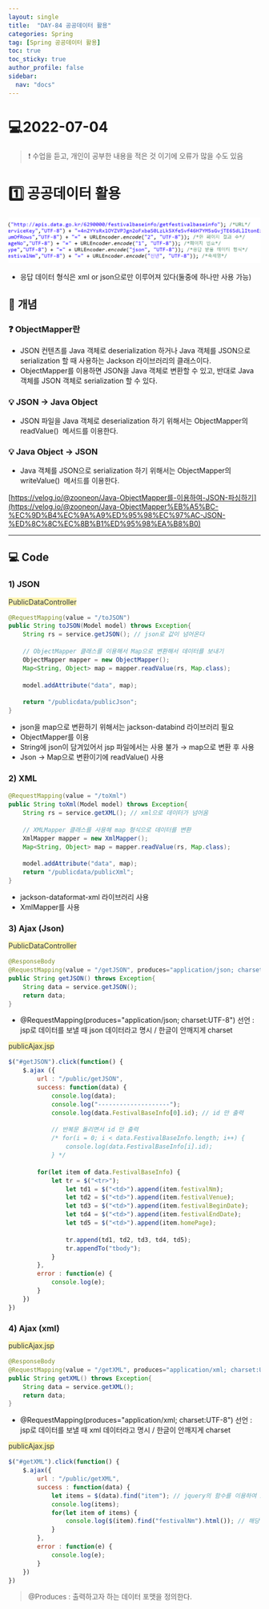 ```yaml
---
layout: single
title:  "DAY-84 공공데이터 활용"
categories: Spring
tag: [Spring 공공데이터 활용]
toc: true
toc_sticky: true
author_profile: false
sidebar:
  nav: "docs"
---
```


# 💻2022-07-04

<!--Quote-->
> ❗ 수업을 듣고, 개인이 공부한 내용을 적은 것 이기에 오류가 많을 수도 있음



# 1️⃣ 공공데이터 활용

![1.png](/assets/images/posts/2022-07-04/1.png)

- 응답 데이터 형식은 xml or json으로만 이루어져 있다(둘중에 하나만 사용 가능)

## 🔔 개념

### ❓ ObjectMapper란

- JSON 컨텐츠를 Java 객체로 deserialization 하거나 Java 객체를 JSON으로 serialization 할 때 사용하는 Jackson 라이브러리의 클래스이다.
- ObjectMapper를 이용하면 JSON을 Java 객체로 변환할 수 있고, 반대로 Java 객체를 JSON 객체로 serialization 할 수 있다.

### 💡 **JSON → Java Object**

- JSON 파일을 Java 객체로 deserialization 하기 위해서는 ObjectMapper의 readValue()
 메서드를 이용한다.

### 💡 **Java Object → JSON**

- Java 객체를 JSON으로 serialization 하기 위해서는 ObjectMapper의 writeValue()
 메서드를 이용한다.

[https://velog.io/@zooneon/Java-ObjectMapper를-이용하여-JSON-파싱하기](https://velog.io/@zooneon/Java-ObjectMapper%EB%A5%BC-%EC%9D%B4%EC%9A%A9%ED%95%98%EC%97%AC-JSON-%ED%8C%8C%EC%8B%B1%ED%95%98%EA%B8%B0)

---

## 💻 Code

### 1) JSON

<span style="color: #2D3748; background-color:#fff5b1;">PublicDataController</span>


```java
@RequestMapping(value = "/toJSON")
public String toJSON(Model model) throws Exception{
	String rs = service.getJSON(); // json로 값이 넘어온다

	// ObjectMapper 클래스를 이용해서 Map으로 변환해서 데이터를 보내기
	ObjectMapper mapper = new ObjectMapper();
	Map<String, Object> map = mapper.readValue(rs, Map.class);

	model.addAttribute("data", map);

	return "/publicdata/publicJson";
}
```

- json을 map으로 변환하기 위해서는 jackson-databind 라이브러리 필요
- ObjectMapper를 이용
- String에 json이 담겨있어서 jsp 파일에서는 사용 불가 → map으로 변환 후 사용
- Json → Map으로 변환이기에 readValue() 사용

### 2) XML

```java
@RequestMapping(value = "/toXml")
public String toXml(Model model) throws Exception{
	String rs = service.getXML(); // xml으로 데이터가 넘어옴

	// XMLMapper 클래스를 사용해 map 형식으로 데이터를 변환
	XmlMapper mapper = new XmlMapper();
	Map<String, Object> map = mapper.readValue(rs, Map.class);

	model.addAttribute("data", map);
	return "/publicdata/publicXml";
}
```

- jackson-dataformat-xml 라이브러리 사용
- XmlMapper를 사용

### 3) Ajax (Json)

<span style="color: #2D3748; background-color:#fff5b1;">PublicDataController</span>


```java
@ResponseBody
@RequestMapping(value = "/getJSON", produces="application/json; charset:UTF-8")
public String getJSON() throws Exception{
	String data = service.getJSON();
	return data;
}

```

- @RequestMapping(produces="application/json; charset:UTF-8") 선언  : jsp로 데이터를 보낼 때 json 데이터라고 명시 / 한글이 안깨지게 charset

<span style="color: #2D3748; background-color:#fff5b1;">publicAjax.jsp</span>


```javascript
$("#getJSON").click(function() {
	$.ajax ({
		url : "/public/getJSON",
		success: function(data) {
			console.log(data);
			console.log("--------------------");
			console.log(data.FestivalBaseInfo[0].id); // id 만 출력

			// 반복문 돌리면서 id 만 출력
			/* for(i = 0; i < data.FestivalBaseInfo.length; i++) {
				console.log(data.FestivalBaseInfo[i].id);
			} */

		for(let item of data.FestivalBaseInfo) {
			let tr = $("<tr>");
				let td1 = $("<td>").append(item.festivalNm);
				let td2 = $("<td>").append(item.festivalVenue);
				let td3 = $("<td>").append(item.festivalBeginDate);
				let td4 = $("<td>").append(item.festivalEndDate);
				let td5 = $("<td>").append(item.homePage);

				tr.append(td1, td2, td3, td4, td5);
				tr.appendTo("tbody");
			}
		},
		error : function(e) {
			console.log(e);
		}
	})
})
```

### 4) Ajax (xml)


<span style="color: #2D3748; background-color:#fff5b1;">publicAjax.jsp</span>

```java
@ResponseBody
@RequestMapping(value = "/getXML", produces="application/xml; charset:UTF-8")
public String getXML() throws Exception{
	String data = service.getXML();
	return data;
}
```

- @RequestMapping(produces="application/xml; charset:UTF-8") 선언  : jsp로 데이터를 보낼 때 xml 데이터라고 명시 / 한글이 안깨지게 charset

<span style="color: #2D3748; background-color:#fff5b1;">publicAjax.jsp</span>


```javascript
$("#getXML").click(function() {
	$.ajax({
		url : "/public/getXML",
		success : function(data) {
			let items = $(data).find("item"); // jquery의 함수를 이용하여 item값들만 뽑기
			console.log(items);
			for(let item of items) {
				console.log($(item).find("festivalNm").html()); // 해당 값의 텍스트만 뽑기 위해 html() 사용
			}
		},
		error : function(e) {
			console.log(e);
		}
	})
})
```

> @Produces : 출력하고자 하는 데이터 포맷을 정의한다.
